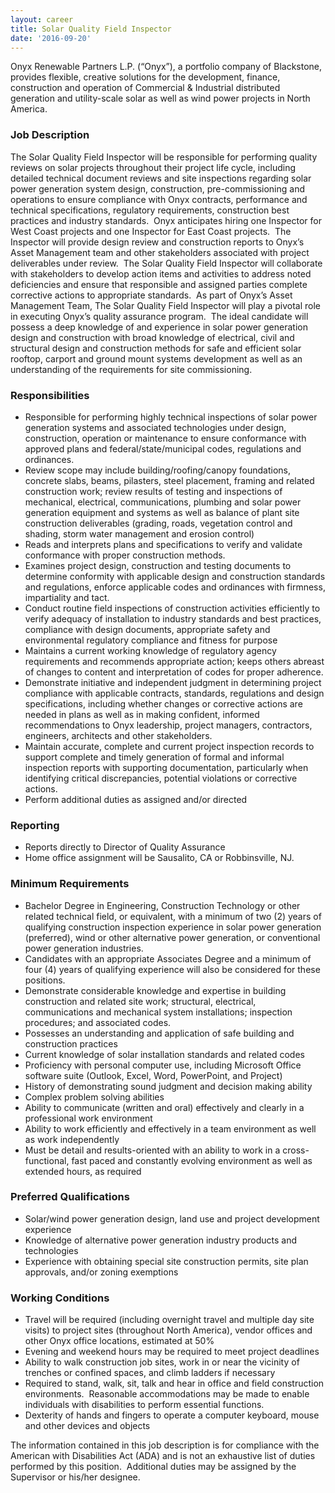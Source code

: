 ```yaml
---
layout: career
title: Solar Quality Field Inspector
date: '2016-09-20'
---
```



Onyx Renewable Partners L.P. (“Onyx”), a portfolio company of Blackstone, provides flexible, creative solutions for the development, finance, construction and operation of Commercial & Industrial distributed generation and utility-scale solar as well as wind power projects in North America.

### Job Description

The Solar Quality Field Inspector will be responsible for performing quality reviews on solar projects throughout their project life cycle, including detailed technical document reviews and site inspections regarding solar power generation system design, construction, pre-commissioning and operations to ensure compliance with Onyx contracts, performance and technical specifications, regulatory requirements, construction best practices and industry standards.  Onyx anticipates hiring one Inspector for West Coast projects and one Inspector for East Coast projects.  The Inspector will provide design review and construction reports to Onyx’s Asset Management team and other stakeholders associated with project deliverables under review.  The Solar Quality Field Inspector will collaborate with stakeholders to develop action items and activities to address noted deficiencies and ensure that responsible and assigned parties complete corrective actions to appropriate standards.  As part of Onyx’s Asset Management Team, The Solar Quality Field Inspector will play a pivotal role in executing Onyx’s quality assurance program.  The ideal candidate will possess a deep knowledge of and experience in solar power generation design and construction with broad knowledge of electrical, civil and structural design and construction methods for safe and efficient solar rooftop, carport and ground mount systems development as well as an
understanding of the requirements for site commissioning.

### Responsibilities

- Responsible for performing highly technical inspections of solar power generation systems and associated technologies under design, construction, operation or maintenance to ensure conformance with approved plans and federal/state/municipal codes, regulations and ordinances. 
- Review scope may include building/roofing/canopy foundations, concrete slabs, beams, pilasters, steel placement, framing and related construction work; review results of testing and inspections of mechanical, electrical, communications, plumbing and solar power generation equipment and systems as well as balance of plant site construction deliverables (grading, roads, vegetation control and shading, storm water management and erosion control)
- Reads and interprets plans and specifications to verify and validate conformance with proper construction methods.
- Examines project design, construction and testing documents to determine conformity with applicable design and construction standards and regulations, enforce applicable codes and ordinances with firmness, impartiality and tact.
- Conduct routine field inspections of construction activities efficiently to verify adequacy of installation to industry standards and best practices, compliance with design documents, appropriate safety and environmental regulatory compliance and fitness for purpose
- Maintains a current working knowledge of regulatory agency requirements and recommends appropriate action; keeps others abreast of changes to content and interpretation of codes for proper adherence.
- Demonstrate initiative and independent judgment in determining project compliance with applicable contracts, standards, regulations and design specifications, including whether changes or corrective actions are needed in plans as well as in making confident, informed recommendations to Onyx leadership, project managers, contractors, engineers, architects and other stakeholders.
- Maintain accurate, complete and current project inspection records to support complete and timely generation of formal and informal inspection reports with supporting documentation, particularly when identifying critical discrepancies, potential violations or corrective actions.
- Perform additional duties as assigned and/or directed

### Reporting

- Reports directly to Director of Quality Assurance
- Home office assignment will be Sausalito, CA or Robbinsville, NJ.

### Minimum Requirements

- Bachelor Degree in Engineering, Construction Technology or other related technical field, or equivalent, with a minimum of two (2) years of qualifying construction inspection experience in solar power generation (preferred), wind or other alternative power generation, or conventional power generation industries. 
- Candidates with an appropriate Associates Degree and a minimum of four (4) years of qualifying experience will also be considered for these positions.
- Demonstrate considerable knowledge and expertise in building construction and related site work; structural, electrical, communications and mechanical system installations; inspection procedures; and associated codes.
- Possesses an understanding and application of safe building and construction practices
- Current knowledge of solar installation standards and related codes
- Proficiency with personal computer use, including Microsoft Office software suite (Outlook, Excel, Word, PowerPoint, and Project)
- History of demonstrating sound judgment and decision making ability
- Complex problem solving abilities
- Ability to communicate (written and oral) effectively and clearly in a professional work environment
- Ability to work efficiently and effectively in a team environment as well as work independently
- Must be detail and results-oriented with an ability to work in a cross-functional, fast paced and constantly evolving environment as well as extended hours, as required

### Preferred Qualifications

- Solar/wind power generation design, land use and project development experience
- Knowledge of alternative power generation industry products and technologies
- Experience with obtaining special site construction permits, site plan approvals, and/or zoning exemptions

### Working Conditions

- Travel will be required (including overnight travel and multiple day site visits) to project sites (throughout North America), vendor offices and other Onyx office locations, estimated at 50%
- Evening and weekend hours may be required to meet project deadlines
- Ability to walk construction job sites, work in or near the vicinity of trenches or confined spaces, and climb ladders if necessary
- Required to stand, walk, sit, talk and hear in office and field construction environments.  Reasonable accommodations may be made to enable individuals with disabilities to perform essential functions.
- Dexterity of hands and fingers to operate a computer keyboard, mouse and other devices and objects

The information contained in this job description is for compliance with the American with Disabilities Act (ADA) and is not an exhaustive list of duties performed by this position.  Additional duties may be assigned by the Supervisor or his/her designee.
